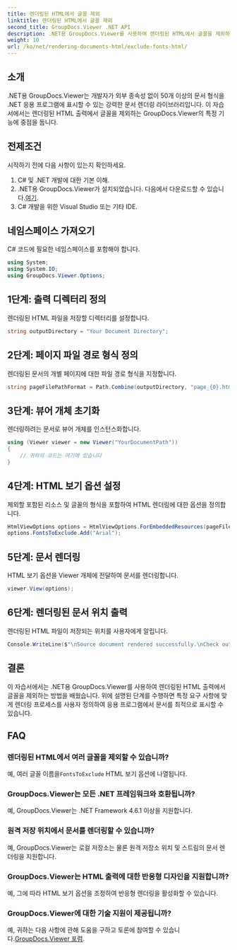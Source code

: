 ```yaml
---
title: 렌더링된 HTML에서 글꼴 제외
linktitle: 렌더링된 HTML에서 글꼴 제외
second_title: GroupDocs.Viewer .NET API
description: .NET용 GroupDocs.Viewer를 사용하여 렌더링된 HTML에서 글꼴을 제외하는 방법을 알아보세요. 원활한 문서 표시를 위해 이 단계별 가이드를 따르세요.
weight: 10
url: /ko/net/rendering-documents-html/exclude-fonts-html/
---
```

## 소개
.NET용 GroupDocs.Viewer는 개발자가 외부 종속성 없이 50개 이상의 문서 형식을 .NET 응용 프로그램에 표시할 수 있는 강력한 문서 렌더링 라이브러리입니다. 이 자습서에서는 렌더링된 HTML 출력에서 글꼴을 제외하는 GroupDocs.Viewer의 특정 기능에 중점을 둡니다. 
## 전제조건
시작하기 전에 다음 사항이 있는지 확인하세요.
1. C# 및 .NET 개발에 대한 기본 이해.
2.  .NET용 GroupDocs.Viewer가 설치되었습니다. 다음에서 다운로드할 수 있습니다.[여기](https://releases.groupdocs.com/viewer/net/).
3. C# 개발을 위한 Visual Studio 또는 기타 IDE.

## 네임스페이스 가져오기
C# 코드에 필요한 네임스페이스를 포함해야 합니다.
```csharp
using System;
using System.IO;
using GroupDocs.Viewer.Options;
```

## 1단계: 출력 디렉터리 정의
렌더링된 HTML 파일을 저장할 디렉터리를 설정합니다.
```csharp
string outputDirectory = "Your Document Directory";
```
## 2단계: 페이지 파일 경로 형식 정의
렌더링된 문서의 개별 페이지에 대한 파일 경로 형식을 지정합니다.
```csharp
string pageFilePathFormat = Path.Combine(outputDirectory, "page_{0}.html");
```
## 3단계: 뷰어 개체 초기화
렌더링하려는 문서로 뷰어 개체를 인스턴스화합니다.
```csharp
using (Viewer viewer = new Viewer("YourDocumentPath"))
{
    // 귀하의 코드는 여기에 있습니다
}
```
## 4단계: HTML 보기 옵션 설정
제외할 포함된 리소스 및 글꼴의 형식을 포함하여 HTML 렌더링에 대한 옵션을 정의합니다.
```csharp
HtmlViewOptions options = HtmlViewOptions.ForEmbeddedResources(pageFilePathFormat);
options.FontsToExclude.Add("Arial");
```
## 5단계: 문서 렌더링
HTML 보기 옵션을 Viewer 개체에 전달하여 문서를 렌더링합니다.
```csharp
viewer.View(options);
```
## 6단계: 렌더링된 문서 위치 출력
렌더링된 HTML 파일이 저장되는 위치를 사용자에게 알립니다.
```csharp
Console.WriteLine($"\nSource document rendered successfully.\nCheck output in {outputDirectory}.");
```

## 결론
이 자습서에서는 .NET용 GroupDocs.Viewer를 사용하여 렌더링된 HTML 출력에서 글꼴을 제외하는 방법을 배웠습니다. 위에 설명된 단계를 수행하면 특정 요구 사항에 맞게 렌더링 프로세스를 사용자 정의하여 응용 프로그램에서 문서를 최적으로 표시할 수 있습니다.
## FAQ
### 렌더링된 HTML에서 여러 글꼴을 제외할 수 있습니까?
 예, 여러 글꼴 이름을`FontsToExclude` HTML 보기 옵션에 나열됩니다.
### GroupDocs.Viewer는 모든 .NET 프레임워크와 호환됩니까?
예, GroupDocs.Viewer는 .NET Framework 4.6.1 이상을 지원합니다.
### 원격 저장 위치에서 문서를 렌더링할 수 있습니까?
예, GroupDocs.Viewer는 로컬 저장소는 물론 원격 저장소 위치 및 스트림의 문서 렌더링을 지원합니다.
### GroupDocs.Viewer는 HTML 출력에 대한 반응형 디자인을 지원합니까?
예, 그에 따라 HTML 보기 옵션을 조정하여 반응형 렌더링을 활성화할 수 있습니다.
### GroupDocs.Viewer에 대한 기술 지원이 제공됩니까?
 예, 귀하는 다음 사항에 관해 도움을 구하고 토론에 참여할 수 있습니다.[GroupDocs.Viewer 포럼](https://forum.groupdocs.com/c/viewer/9).